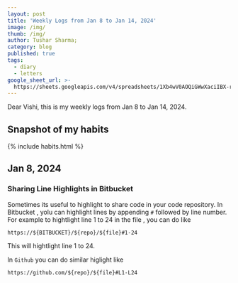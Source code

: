 ```yaml
---
layout: post
title: 'Weekly Logs from Jan 8 to Jan 14, 2024'
image: /img/
thumb: /img/
author: Tushar Sharma;
category: blog
published: true
tags:
  - diary
  - letters
google_sheet_url: >-
  https://sheets.googleapis.com/v4/spreadsheets/1Xb4wV0AOQiGWwXaciIBX-rkFebzg8DlAcRcClshyAnA/values/Habits!A19:T22?alt=json&key=AIzaSyCgYRKf_apK3TUSYGO9WhQ5dN-ukY4H0gw
---
```


Dear Vishi, this is my weekly logs from Jan 8 to Jan 14, 2024.<!-- truncate_here -->

## Snapshot of my habits

{% include habits.html %}

## Jan 8, 2024

### Sharing Line Highlights in Bitbucket

Sometimes its useful to highlight to share code in your code repository. In Bitbucket , yolu can highlight lines by appending `#` followed by line number. For example to hightlight line 1 to 24 in the file , you can do like

```
https://${BITBUCKET}/${repo}/${file}#1-24
```

This will hightlight line 1 to 24.

In `Github` you can do similar higlight like

```
https://github.com/${repo}/${file}#L1-L24
```